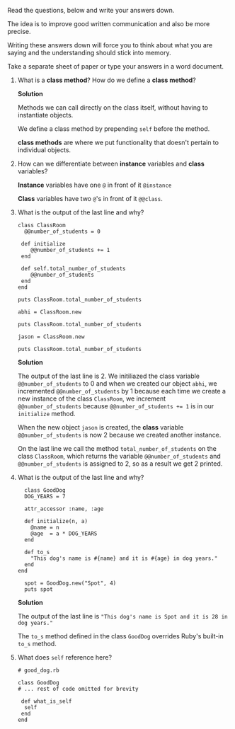 Read the questions, below and write your answers down.

The idea is to improve good written communication and also be more precise.

Writing these answers down will force you to think about what you are saying and the understanding should stick into memory.

Take a separate sheet of paper or type your answers in a word document.

 1. What is a **class method**? How do we define a **class method**?

    **Solution**

    Methods we can call directly on the class itself, without having to instantiate objects.
   
    We define a class method by prepending `self` before the method.
   
    **class methods** are where we put functionality that doesn't pertain to individual objects.
   
 2. How can we differentiate between **instance** variables and **class** variables?
   
    **Instance** variables have one `@` in front of it `@instance`

    **Class** variables have two `@`'s in front of it `@@class`.
 
 3. What is the output of the last line and why?
    
    ```
    class ClassRoom
      @@number_of_students = 0

     def initialize
        @@number_of_students += 1
     end

     def self.total_number_of_students
        @@number_of_students
     end
    end

    puts ClassRoom.total_number_of_students

    abhi = ClassRoom.new

    puts ClassRoom.total_number_of_students

    jason = ClassRoom.new

    puts ClassRoom.total_number_of_students
    ```
    
    **Solution** 
    
    The output of the last line is 2.  We initiliazed the class variable `@@number_of_students` to 0 and when we
    created our object `abhi`, we incremented `@@number_of_students` by 1 because each time we create a new instance
    of the class `ClassRoom`, we increment `@@number_of_students` because `@@number_of_students += 1` is in our `initialize` method.
    
    When the new object `jason` is created, the **class** variable `@@number_of_students` is now 2 because we created another instance.
    
    On the last line we call the method `total_number_of_students` on the class `ClassRoom`, which returns the variable `@@number_of_students` and `@@number_of_students` is assigned to 2, so as a result we get 2 printed.
    
 4. What is the output of the last line and why? 
 
    ``` 
      class GoodDog
      DOG_YEARS = 7
    
      attr_accessor :name, :age
    
      def initialize(n, a)
        @name = n
        @age  = a * DOG_YEARS
      end
    
      def to_s
        "This dog's name is #{name} and it is #{age} in dog years."
      end
    end
    
      spot = GoodDog.new("Spot", 4)
      puts spot
    ```  
   
      **Solution**
    
      The output of the last line is `"This dog's name is Spot and it is 28 in dog years."`
    
      The `to_s` method defined in the class `GoodDog` overrides Ruby's built-in `to_s` method.
      
5. What does `self` reference here?
      
     ```
     # good_dog.rb

     class GoodDog
     # ... rest of code omitted for brevity

      def what_is_self
       self
      end
    end
    ```
    
    
    
    
